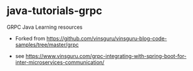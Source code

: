 # java-tutorials-grpc
GRPC Java Learning resources

- Forked from https://github.com/vinsguru/vinsguru-blog-code-samples/tree/master/grpc

- see https://www.vinsguru.com/grpc-integrating-with-spring-boot-for-inter-microservices-communication/

